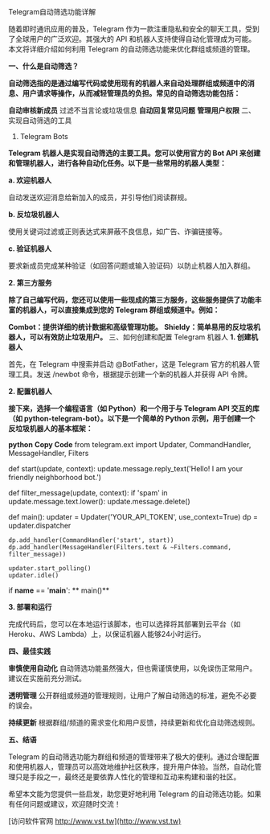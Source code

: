 Telegram自动筛选功能详解

随着即时通讯应用的普及，Telegram 作为一款注重隐私和安全的聊天工具，受到了全球用户的广泛欢迎。其强大的 API 和机器人支持使得自动化管理成为可能。本文将详细介绍如何利用 Telegram 的自动筛选功能来优化群组或频道的管理。

**一、什么是自动筛选？**

**自动筛选指的是通过编写代码或使用现有的机器人来自动处理群组或频道中的消息、用户请求等操作，从而减轻管理员的负担。常见的自动筛选功能包括：**

**自动审核新成员**
过滤不当言论或垃圾信息
**自动回复常见问题**
**管理用户权限**
二、实现自动筛选的工具
1. Telegram Bots

**Telegram 机器人是实现自动筛选的主要工具。您可以使用官方的 Bot API 来创建和管理机器人，进行各种自动化任务。以下是一些常用的机器人类型：**

**a. 欢迎机器人**

自动发送欢迎消息给新加入的成员，并引导他们阅读群规。

**b. 反垃圾机器人**

使用关键词过滤或正则表达式来屏蔽不良信息，如广告、诈骗链接等。

**c. 验证机器人**

要求新成员完成某种验证（如回答问题或输入验证码）以防止机器人加入群组。

**2. 第三方服务**

**除了自己编写代码，您还可以使用一些现成的第三方服务，这些服务提供了功能丰富的机器人，可以直接集成到您的 Telegram 群组或频道中。例如：**

**Combot：提供详细的统计数据和高级管理功能。**
**Shieldy：简单易用的反垃圾机器人，可以有效防止垃圾用户。**
三、如何创建和配置 Telegram 机器人
**1. 创建机器人**

首先，在 Telegram 中搜索并启动 @BotFather，这是 Telegram 官方的机器人管理工具。发送 /newbot 命令，根据提示创建一个新的机器人并获得 API 令牌。

**2. 配置机器人**

**接下来，选择一个编程语言（如 Python）和一个用于与 Telegram API 交互的库（如 python-telegram-bot）。以下是一个简单的 Python 示例，用于创建一个反垃圾机器人的基本框架：**

**python**
**Copy Code**
from telegram.ext import Updater, CommandHandler, MessageHandler, Filters

def start(update, context):
    update.message.reply_text('Hello! I am your friendly neighborhood bot.')

def filter_message(update, context):
    if 'spam' in update.message.text.lower():
        update.message.delete()

def main():
    updater = Updater('YOUR_API_TOKEN', use_context=True)
    dp = updater.dispatcher

    dp.add_handler(CommandHandler('start', start))
    dp.add_handler(MessageHandler(Filters.text & ~Filters.command, filter_message))

    updater.start_polling()
    updater.idle()

if __name__ == '__main__':
**    main()**

**3. 部署和运行**

完成代码后，您可以在本地运行该脚本，也可以选择将其部署到云平台（如 Heroku、AWS Lambda）上，以保证机器人能够24小时运行。

**四、最佳实践**

**审慎使用自动化**
自动筛选功能虽然强大，但也需谨慎使用，以免误伤正常用户。建议在实施前充分测试。

**透明管理**
公开群组或频道的管理规则，让用户了解自动筛选的标准，避免不必要的误会。

**持续更新**
根据群组/频道的需求变化和用户反馈，持续更新和优化自动筛选规则。

**五、结语**

Telegram 的自动筛选功能为群组和频道的管理带来了极大的便利。通过合理配置和使用机器人，管理员可以高效地维护社区秩序，提升用户体验。当然，自动化管理只是手段之一，最终还是要依靠人性化的管理和互动来构建和谐的社区。

希望本文能为您提供一些启发，助您更好地利用 Telegram 的自动筛选功能。如果有任何问题或建议，欢迎随时交流！


[访问软件官网 http://www.vst.tw](http://www.vst.tw)
